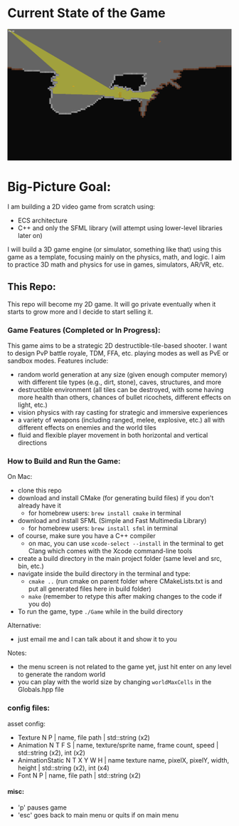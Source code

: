 # Current State of the Game

![A screenshot of the game (if not showing, go to bin/sneakPeak.png)](bin/sneakPeak.png)

# Big-Picture Goal:

I am building a 2D video game from scratch using:
- ECS architecture
- C++ and only the SFML library (will attempt using lower-level libraries later on)

I will build a 3D game engine (or simulator, something like that) using this game as a template, focusing mainly on the physics, math, and logic. I aim to practice 3D math and physics for use in games, simulators, AR/VR, etc.

## This Repo:

This repo will become my 2D game. It will go private eventually when it starts to grow more and I decide to start selling it.

### Game Features (Completed or In Progress):

This game aims to be a strategic 2D destructible-tile-based shooter. I want to design PvP battle royale, TDM, FFA, etc. playing modes as well as PvE or sandbox modes. Features include:
- random world generation at any size (given enough computer memory) with different tile types (e.g., dirt, stone), caves, structures, and more
- destructible environment (all tiles can be destroyed, with some having more health than others, chances of bullet ricochets, different effects on light, etc.)
- vision physics with ray casting for strategic and immersive experiences
- a variety of weapons (including ranged, melee, explosive, etc.) all with different effects on enemies and the world tiles
- fluid and flexible player movement in both horizontal and vertical directions

### How to Build and Run the Game:

On Mac:
- clone this repo
- download and install CMake (for generating build files) if you don't already have it
  - for homebrew users: `brew install cmake` in terminal
- download and install SFML (Simple and Fast Multimedia Library) 
  - for homebrew users: `brew install sfml` in terminal
- of course, make sure you have a C++ compiler
  - on mac, you can use `xcode-select --install` in the terminal to get Clang which comes with the Xcode command-line tools
- create a build directory in the main project folder (same level and src, bin, etc.)
- navigate inside the build directory in the terminal and type:
  - `cmake ..` (run cmake on parent folder where CMakeLists.txt is and put all generated files here in build folder)
  - `make` (remember to retype this after making changes to the code if you do)
- To run the game, type `./Game` while in the build directory

Alternative:
- just email me and I can talk about it and show it to you

Notes:
- the menu screen is not related to the game yet, just hit enter on any level to generate the random world
- you can play with the world size by changing `worldMaxCells` in the Globals.hpp file


### config files:

asset config:
- Texture N P | name, file path | std::string (x2)
- Animation N T F S | name, texture/sprite name, frame count, speed | std::string (x2), int (x2)
- AnimationStatic N T X Y W H | name texture name, pixelX, pixelY, width, height | std::string (x2), int (x4)
- Font N P | name, file path | std::string (x2)

#### misc:

- 'p' pauses game
- 'esc' goes back to main menu or quits if on main menu
